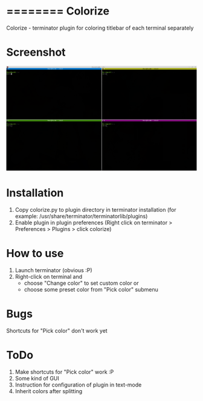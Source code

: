 ========
Colorize
========

Colorize - terminator plugin for coloring titlebar of each terminal separately

Screenshot
==========

![Alt text](/terminator-colorize.png?raw=true "Colorize screenshot")

Installation
============

1. Copy colorize.py to plugin directory in terminator installation (for example: /usr/share/terminator/terminatorlib/plugins)
2. Enable plugin in plugin preferences (Right click on terminator > Preferences > Plugins > click colorize)

How to use
==========

1. Launch terminator (obvious :P)
2. Right-click on terminal and
   - choose "Change color" to set custom color or
   - choose some preset color from "Pick color" submenu

Bugs
====

Shortcuts for "Pick color" don't work yet

ToDo
====

1. Make shortcuts for "Pick color" work :P
2. Some kind of GUI
3. Instruction for configuration of plugin in text-mode
4. Inherit colors after splitting